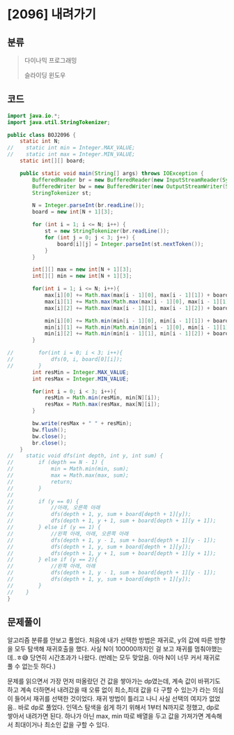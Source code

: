 # [2096] 내려가기

## 분류
> 다이나믹 프로그래밍
>
> 슬라이딩 윈도우

## 코드
```java
import java.io.*;
import java.util.StringTokenizer;

public class BOJ2096 {
    static int N;
//    static int min = Integer.MAX_VALUE;
//    static int max = Integer.MIN_VALUE;
    static int[][] board;

    public static void main(String[] args) throws IOException {
        BufferedReader br = new BufferedReader(new InputStreamReader(System.in));
        BufferedWriter bw = new BufferedWriter(new OutputStreamWriter(System.out));
        StringTokenizer st;

        N = Integer.parseInt(br.readLine());
        board = new int[N + 1][3];

        for (int i = 1; i <= N; i++) {
            st = new StringTokenizer(br.readLine());
            for (int j = 0; j < 3; j++) {
                board[i][j] = Integer.parseInt(st.nextToken());
            }
        }

        int[][] max = new int[N + 1][3];
        int[][] min = new int[N + 1][3];

        for(int i = 1; i <= N; i++){
            max[i][0] += Math.max(max[i - 1][0], max[i - 1][1]) + board[i][0];
            max[i][1] += Math.max(Math.max(max[i - 1][0], max[i - 1][1]), max[i - 1][2]) + board[i][1];
            max[i][2] += Math.max(max[i - 1][1], max[i - 1][2]) + board[i][2];

            min[i][0] += Math.min(min[i - 1][0], min[i - 1][1]) + board[i][0];
            min[i][1] += Math.min(Math.min(min[i - 1][0], min[i - 1][1]), min[i - 1][2]) + board[i][1];
            min[i][2] += Math.min(min[i - 1][1], min[i - 1][2]) + board[i][2];
        }

//        for(int i = 0; i < 3; i++){
//            dfs(0, i, board[0][i]);
//        }
        int resMin = Integer.MAX_VALUE;
        int resMax = Integer.MIN_VALUE;

        for(int i = 0; i < 3; i++){
            resMin = Math.min(resMin, min[N][i]);
            resMax = Math.max(resMax, max[N][i]);
        }

        bw.write(resMax + " " + resMin);
        bw.flush();
        bw.close();
        br.close();
    }
//    static void dfs(int depth, int y, int sum) {
//        if (depth == N - 1) {
//            min = Math.min(min, sum);
//            max = Math.max(max, sum);
//            return;
//        }
//
//        if (y == 0) {
//            //아래, 오른쪽 아래
//            dfs(depth + 1, y, sum + board[depth + 1][y]);
//            dfs(depth + 1, y + 1, sum + board[depth + 1][y + 1]);
//        } else if (y == 1) {
//            //왼쪽 아래, 아래, 오른쪽 아래
//            dfs(depth + 1, y - 1, sum + board[depth + 1][y - 1]);
//            dfs(depth + 1, y, sum + board[depth + 1][y]);
//            dfs(depth + 1, y + 1, sum + board[depth + 1][y + 1]);
//        } else if (y == 2){
//            //왼쪽 아래, 아래
//            dfs(depth + 1, y - 1, sum + board[depth + 1][y - 1]);
//            dfs(depth + 1, y, sum + board[depth + 1][y]);
//        }
//    }
}
```

## 문제풀이

알고리즘 분류를 안보고 풀었다. 처음에 내가 선택한 방법은 재귀로, y의 값에 따른 방향을 모두 탐색해 재귀호출을 했다. 사실 N이 100000까지인 걸 보고 재귀를 멈춰야했는데..ㅎ😅 당연히 시간초과가 나왔다. (반례는 모두 맞았음. 아마 N이 너무 커서 재귀로 풀 수 없는듯 하다.)

문제를 읽으면서 가장 먼저 떠올랐던 건 값을 쌓아가는 dp였는데, 계속 값이 바뀌기도 하고 계속 더하면서 내려갔을 때 오류 없이 최소,최대 값을 다 구할 수 있는가 라는 의심이 들어서 재귀를 선택한 것이었다. 재귀 방법이 틀리고 나니 사실 선택의 여지가 없었음.. 바로 dp로 풀었다. 인덱스 탐색을 쉽게 하기 위해서 1부터 N까지로 정했고, dp로 쌓아서 내려가면 된다. 하나가 아닌 max, min 따로 배열을 두고 값을 가져가면 계속해서 최대이거나 최소인 값을 구할 수 있다.
